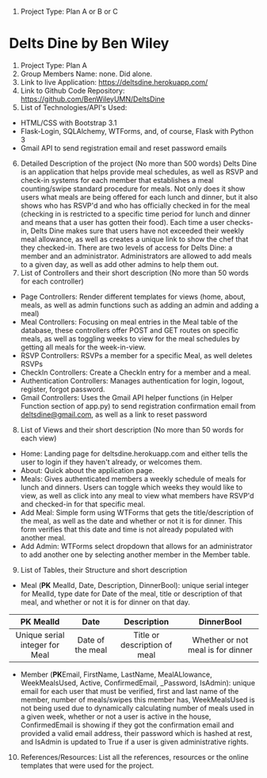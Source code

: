 1. Project Type: Plan A or B or C
# **Delts Dine** by Ben Wiley
1. Project Type: Plan A
2. Group Members Name: none. Did alone.
3. Link to live Application: https://deltsdine.herokuapp.com/
4. Link to Github Code Repository: https://github.com/BenWileyUMN/DeltsDine
5. List of Technologies/API's Used:
- HTML/CSS with Bootstrap 3.1
- Flask-Login, SQLAlchemy, WTForms, and, of course, Flask with Python 3
- Gmail API to send registration email and reset password emails
6. Detailed Description of the project (No more than 500 words)
Delts Dine is an application that helps provide meal schedules, as well as RSVP and check-in systems for each member that establishes a meal counting/swipe standard procedure for meals. Not only does it show users what meals are being offered for each lunch and dinner, but it also shows who has RSVP'd and who has officially checked in for the meal (checking in is restricted to a specific time period for lunch and dinner and means that a user has gotten their food). Each time a user checks-in, Delts Dine makes sure that users have not exceeded their weekly meal allowance, as well as creates a unique link to show the chef that they checked-in. There are two levels of access for Delts Dine: a member and an administrator. Administrators are allowed to add meals to a given day, as well as add other admins to help them out. 
7. List of Controllers and their short description (No more than 50 words for each controller)
- Page Controllers: Render different templates for views (home, about, meals, as well as admin functions such as adding an admin and adding a meal)
- Meal Controllers: Focusing on meal entries in the Meal table of the database, these controllers offer POST and GET routes on specific meals, as well as toggling weeks to view for the meal schedules by getting all meals for the week-in-view.
- RSVP Controllers: RSVPs a member for a specific Meal, as well deletes RSVPs 
- CheckIn Controllers: Create a CheckIn entry for a member and a meal.
- Authentication Controllers: Manages authentication for login, logout, register, forgot password.
- Gmail Controllers: Uses the Gmail API helper functions (in Helper Function section of app.py) to send registration confirmation email from deltsdine@gmail.com, as well as a link to reset password
8. List of Views and their short description (No more than 50 words for each view)
- Home: Landing page for deltsdine.herokuapp.com and either tells the user to login if they haven't already, or welcomes them.
- About: Quick about the application page.
- Meals: Gives authenticated members a weekly schedule of meals for lunch and dinners. Users can toggle which weeks they would like to view, as well as click into any meal to view what members have RSVP'd and checked-in for that specific meal.
- Add Meal: Simple form using WTForms that gets the title/description of the meal, as well as the date and whether or not it is for dinner. This form verifies that this date and time is not already populated with another meal.
- Add Admin: WTForms select dropdown that allows for an administrator to add another one by selecting another member in the Member table.
9. List of Tables, their Structure and short description
- Meal (**PK** MealId, Date, Description, DinnerBool): unique serial integer for MealId, type date for Date of the meal, title or description of that meal, and whether or not it is for dinner on that day.

|**PK** MealId | Date | Description | DinnerBool |
|:-----------: | :--: | :---------: | :--------: |
| Unique serial integer for Meal | Date of the meal | Title or description of meal | Whether or not meal is for dinner
- Member (**PK**Email, FirstName, LastName, MealALlowance, WeekMealsUsed, Active, ConfirmedEmail, _Password, IsAdmin): unique email for each user that must be verified, first and last name of the member, number of meals/swipes this member has, WeekMealsUsed is not being used due to dynamically calculating number of meals used in a given week, whether or not a user is active in the house, ConfirmedEmail is showing if they got the confirmation email and provided a valid email address, their password which is hashed at rest, and IsAdmin is updated to True if a user is given administrative rights.
10. References/Resources: List all the references, resources or the online templates that were used for the project.